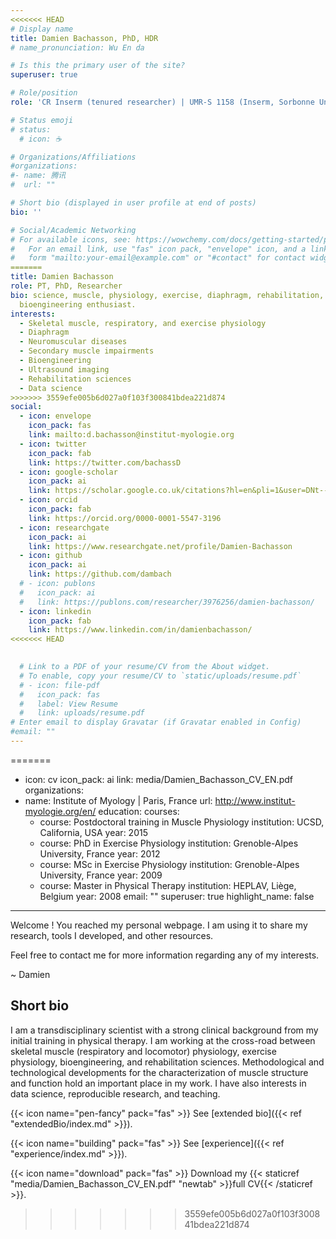 ```yaml
---
<<<<<<< HEAD
# Display name
title: Damien Bachasson, PhD, HDR
# name_pronunciation: Wu En da

# Is this the primary user of the site?
superuser: true

# Role/position
role: 'CR Inserm (tenured researcher) | UMR-S 1158 (Inserm, Sorbonne University) '

# Status emoji
# status:
  # icon: ☕️

# Organizations/Affiliations
#organizations:
#- name: 腾讯
#  url: ""

# Short bio (displayed in user profile at end of posts)
bio: ''

# Social/Academic Networking
# For available icons, see: https://wowchemy.com/docs/getting-started/page-builder/#icons
#   For an email link, use "fas" icon pack, "envelope" icon, and a link in the
#   form "mailto:your-email@example.com" or "#contact" for contact widget.
=======
title: Damien Bachasson
role: PT, PhD, Researcher
bio: science, muscle, physiology, exercise, diaphragm, rehabilitation,
  bioengineering enthusiast.
interests:
  - Skeletal muscle, respiratory, and exercise physiology
  - Diaphragm
  - Neuromuscular diseases
  - Secondary muscle impairments
  - Bioengineering
  - Ultrasound imaging
  - Rehabilitation sciences
  - Data science
>>>>>>> 3559efe005b6d027a0f103f300841bdea221d874
social:
  - icon: envelope
    icon_pack: fas
    link: mailto:d.bachasson@institut-myologie.org
  - icon: twitter
    icon_pack: fab
    link: https://twitter.com/bachassD
  - icon: google-scholar
    icon_pack: ai
    link: https://scholar.google.co.uk/citations?hl=en&pli=1&user=DNt--nsAAAAJ
  - icon: orcid
    icon_pack: fab
    link: https://orcid.org/0000-0001-5547-3196
  - icon: researchgate
    icon_pack: ai
    link: https://www.researchgate.net/profile/Damien-Bachasson
  - icon: github
    icon_pack: ai
    link: https://github.com/dambach
  # - icon: publons
  #   icon_pack: ai
  #   link: https://publons.com/researcher/3976256/damien-bachasson/
  - icon: linkedin
    icon_pack: fab
    link: https://www.linkedin.com/in/damienbachasson/
<<<<<<< HEAD

  
  # Link to a PDF of your resume/CV from the About widget.
  # To enable, copy your resume/CV to `static/uploads/resume.pdf`
  # - icon: file-pdf
  #   icon_pack: fas
  #   label: View Resume
  #   link: uploads/resume.pdf
# Enter email to display Gravatar (if Gravatar enabled in Config)
#email: ""
---
```

=======
  - icon: cv
    icon_pack: ai
    link: media/Damien_Bachasson_CV_EN.pdf
organizations:
  - name: Institute of Myology | Paris, France
    url: http://www.institut-myologie.org/en/
education:
  courses:
    - course: Postdoctoral training in Muscle Physiology
      institution: UCSD, California, USA
      year: 2015
    - course: PhD in Exercise Physiology
      institution: Grenoble-Alpes University, France
      year: 2012
    - course: MSc in Exercise Physiology
      institution: Grenoble-Alpes University, France
      year: 2009
    - course: Master in Physical Therapy
      institution: HEPLAV, Liège, Belgium
      year: 2008
email: ""
superuser: true
highlight_name: false
---
Welcome ! You reached my personal webpage. I am using it to share my research, tools I developed, and other resources.

Feel free to contact me for more information regarding any of my interests.

~ Damien

## Short bio

I am a transdisciplinary scientist with a strong clinical background from my initial training in physical therapy. I am working at the cross-road between skeletal muscle (respiratory and locomotor) physiology, exercise physiology, bioengineering, and rehabilitation sciences. Methodological and technological developments for the characterization of muscle structure and function hold an important place in my work. I have also interests in data science, reproducible research, and teaching. 

{{< icon name="pen-fancy" pack="fas" >}} See \[extended bio]({{< ref "extendedBio/index.md" >}}).

{{< icon name="building" pack="fas" >}} See \[experience]({{< ref "experience/index.md" >}}).

{{< icon name="download" pack="fas" >}} Download my {{< staticref "media/Damien_Bachasson_CV_EN.pdf" "newtab" >}}full CV{{< /staticref >}}.
>>>>>>> 3559efe005b6d027a0f103f300841bdea221d874
